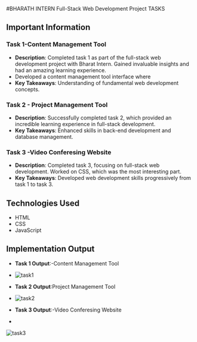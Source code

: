 #BHARATH INTERN Full-Stack Web Development Project TASKS

## Important Information

### Task 1-Content Management Tool
- **Description**: Completed task 1 as part of the full-stack web development project with Bharat Intern. Gained invaluable insights and had an amazing learning experience.
- Developed a content management tool interface where
- **Key Takeaways**: Understanding of fundamental web development concepts.

### Task 2 - Project Management Tool
- **Description**: Successfully completed task 2, which provided an incredible learning experience in full-stack development.
- **Key Takeaways**: Enhanced skills in back-end development and database management.

### Task 3 -Video Conferesing Website
- **Description**: Completed task 3, focusing on full-stack web development. Worked on CSS, which was the most interesting part.
- **Key Takeaways**: Developed web development skills progressively from task 1 to task 3.

## Technologies Used
- HTML
- CSS
- JavaScript

## Implementation Output
- **Task 1 Output**:-Content Management Tool
- ![task1](https://github.com/user-attachments/assets/1327adb4-9e8b-4c8f-a28f-c6fe6d118fc4)

- **Task 2 Output**:Project Management Tool
- ![task2](https://github.com/user-attachments/assets/03031a32-0565-416e-bc6f-3303eb2a91ac)

- **Task 3 Output**:-Video Conferesing Website

- 
![task3](https://github.com/user-attachments/assets/e465e4b1-440c-430d-992f-82c0260743fe)

